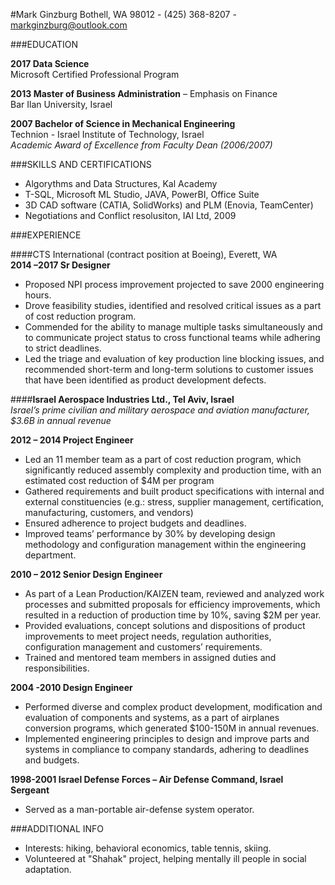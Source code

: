 #Mark Ginzburg
Bothell, WA 98012 - (425) 368-8207  - markginzburg@outlook.com

###EDUCATION

**2017 Data Science** <br>
Microsoft Certified Professional Program

**2013 Master of Business Administration** – Emphasis on Finance<br>
Bar Ilan University, Israel

**2007 Bachelor of Science in Mechanical Engineering**<br>
Technion - Israel Institute of Technology, Israel<br>
*Academic Award of Excellence from Faculty Dean (2006/2007)*

###SKILLS AND CERTIFICATIONS
* Algorythms and Data Structures, Kal Academy
* T-SQL, Microsoft ML Studio, JAVA, PowerBI, Office Suite
* 3D CAD software (CATIA, SolidWorks) and PLM (Enovia, TeamCenter)
* Negotiations and Conflict resolusiton, IAI Ltd, 2009

###EXPERIENCE

####CTS International (contract position  at Boeing), Everett, WA<br>
**2014 –2017  Sr Designer<br>**

* Proposed NPI process improvement projected to save 2000 engineering hours.
* Drove feasibility studies, identified and resolved critical issues as a part of cost reduction program.
* Commended for the ability to manage multiple tasks simultaneously and to communicate project status to cross functional teams while adhering to strict deadlines.
* Led the triage and evaluation of key production line blocking issues, and recommended short-term and long-term solutions to customer issues that have been identified as product development defects.

####**Israel Aerospace Industries Ltd.,	Tel Aviv, Israel**<br>
*Israel’s prime civilian and military aerospace and aviation manufacturer, $3.6B in annual revenue*<br>

**2012 – 2014     Project Engineer**<br>

* Led an 11 member team as a part of cost reduction program, which significantly reduced assembly complexity and production time, with an estimated cost reduction of $4M per program
* Gathered requirements and built product specifications with internal and external constituencies (e.g.: stress, supplier management, certification, manufacturing, customers, and vendors)
* Ensured adherence to project budgets and deadlines.
* Improved teams’ performance by 30% by developing design methodology and configuration management within the engineering department.


**2010 – 2012     Senior Design Engineer**<br>

* As part of a Lean Production/KAIZEN team, reviewed and analyzed work processes and submitted proposals for efficiency improvements, which resulted in a reduction of production time by 10%, saving $2M per year.
* Provided evaluations, concept solutions and dispositions of product improvements to meet project needs, regulation authorities, configuration management and customers’ requirements.
* Trained and mentored team members in assigned duties and responsibilities.

**2004 -2010 Design Engineer**<br>

* Performed diverse and complex product development, modification and evaluation of components and systems, as a part of airplanes conversion programs, which generated $100-150M in annual revenues.
* Implemented engineering principles to design and improve parts and systems in compliance to company standards, adhering to deadlines and budgets.


**1998-2001	Israel Defense Forces – Air Defense Command, Israel**<br>
**Sergeant**

* Served as a man-portable air-defense system operator.

###ADDITIONAL INFO

* Interests: hiking, behavioral economics, table tennis, skiing.
* Volunteered at "Shahak" project, helping mentally ill people in social adaptation.

